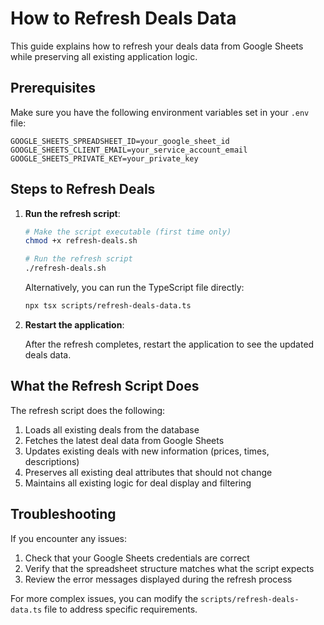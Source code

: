 # How to Refresh Deals Data

This guide explains how to refresh your deals data from Google Sheets while preserving all existing application logic.

## Prerequisites

Make sure you have the following environment variables set in your `.env` file:

```
GOOGLE_SHEETS_SPREADSHEET_ID=your_google_sheet_id
GOOGLE_SHEETS_CLIENT_EMAIL=your_service_account_email
GOOGLE_SHEETS_PRIVATE_KEY=your_private_key
```

## Steps to Refresh Deals

1. **Run the refresh script**:

   ```bash
   # Make the script executable (first time only)
   chmod +x refresh-deals.sh
   
   # Run the refresh script
   ./refresh-deals.sh
   ```

   Alternatively, you can run the TypeScript file directly:

   ```bash
   npx tsx scripts/refresh-deals-data.ts
   ```

2. **Restart the application**:

   After the refresh completes, restart the application to see the updated deals data.

## What the Refresh Script Does

The refresh script does the following:

1. Loads all existing deals from the database
2. Fetches the latest deal data from Google Sheets
3. Updates existing deals with new information (prices, times, descriptions)
4. Preserves all existing deal attributes that should not change
5. Maintains all existing logic for deal display and filtering

## Troubleshooting

If you encounter any issues:

1. Check that your Google Sheets credentials are correct
2. Verify that the spreadsheet structure matches what the script expects
3. Review the error messages displayed during the refresh process

For more complex issues, you can modify the `scripts/refresh-deals-data.ts` file to address specific requirements.